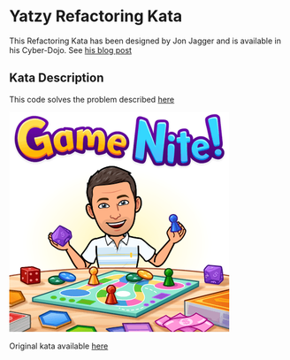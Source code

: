 # Yatzy Refactoring Kata
This Refactoring Kata has been designed by Jon Jagger and is available in his Cyber-Dojo. 
See [his blog post](http://jonjagger.blogspot.co.uk/2012/05/yahtzee-cyber-dojo-refactoring-in-java.html)

## Kata Description
This code solves the problem described [here](https://sammancoaching.org/kata_descriptions/yatzy.html)

![Game Night](../img/game.png)

Original kata available [here](https://github.com/emilybache/Yatzy-Refactoring-Kata)